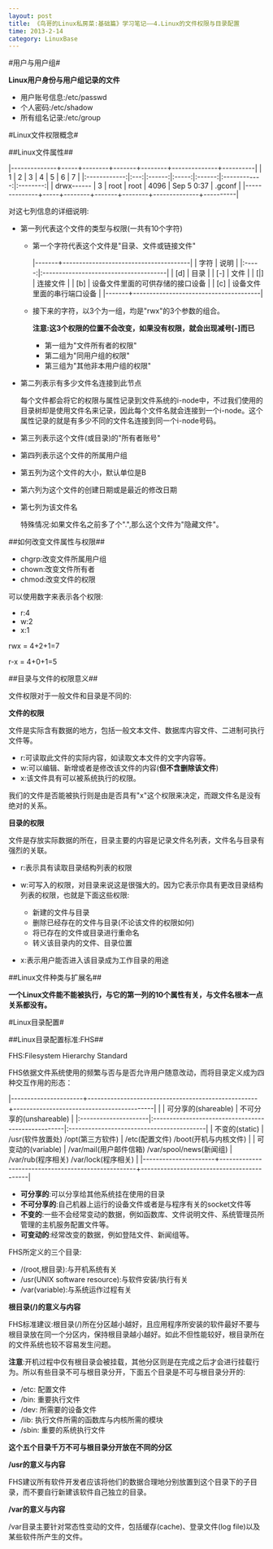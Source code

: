 ```yaml
---
layout: post
title: 《鸟哥的Linux私房菜:基础篇》学习笔记——4.Linux的文件权限与目录配置
time: 2013-2-14
category: LinuxBase
---
```



#用户与用户组#

**Linux用户身份与用户组记录的文件**

- 用户账号信息:/etc/passwd
- 个人密码:/etc/shadow
- 所有组名记录:/etc/group

#Linux文件权限概念#

##Linux文件属性##

|--------------+-----+--------+-------+--------+--------------+----------|
|      1       |  2  |    3   |   4   |    5   |     6        |    7     |
|:------------:|:---:|:------:|:-----:|:------:|:------------:|:--------:|
|  drwx------  |  3  |  root  |  root |  4096  |  Sep 5 0:37  |  .gconf  |
|--------------+-----+--------+-------+--------+--------------+----------|

对这七列信息的详细说明:

- 第一列代表这个文件的类型与权限(一共有10个字符)

  - 第一个字符代表这个文件是"目录、文件或链接文件"

    |-------+---------------------------------------|
    |  字符 |               说明                    |
    |:-----:|:--------------------------------------|
    |  [d]  |  目录 				    | 
    |  [-]  |  文件                                 |
    |  [\|] |  连接文件                             |
    |  [b]  |  设备文件里面的可供存储的接口设备     |
    |  [c]  |  设备文件里面的串行端口设备           |
    |-------+---------------------------------------|

  - 接下来的字符，以3个为一组，均是"rwx"的3个参数的组合。
		
    [r]:可读[read]
    [w]:可写[write]
    [x]:可执行[execute]

    **注意:这3个权限的位置不会改变，如果没有权限，就会出现减号[-]而已**

    - 第一组为"文件所有者的权限"
    - 第二组为"同用户组的权限"
    - 第三组为"其他非本用户组的权限"

- 第二列表示有多少文件名连接到此节点
  
  每个文件都会将它的权限与属性记录到文件系统的i-node中，不过我们使用的目录树却是使用文件名来记录，因此每个文件名就会连接到一个i-node。这个属性记录的就是有多少不同的文件名连接到同一个i-node号码。

- 第三列表示这个文件(或目录)的"所有者账号"

- 第四列表示这个文件的所属用户组

- 第五列为这个文件的大小，默认单位是B

- 第六列为这个文件的创建日期或是最近的修改日期

- 第七列为该文件名
  
	特殊情况:如果文件名之前多了个".",那么这个文件为"隐藏文件"。



##如何改变文件属性与权限##

- chgrp:改变文件所属用户组
- chown:改变文件所有者
- chmod:改变文件的权限

可以使用数字来表示各个权限:

- r:4
- w:2
- x:1

rwx = 4+2+1=7

r-x = 4+0+1=5

##目录与文件的权限意义##

文件权限对于一般文件和目录是不同的:

**文件的权限**

文件是实际含有数据的地方，包括一般文本文件、数据库内容文件、二进制可执行文件等。

- r:可读取此文件的实际内容，如读取文本文件的文字内容等。
- w:可以编辑、新增或者是修改该文件的内容(**但不含删除该文件**)
- x:该文件具有可以被系统执行的权限。

我们的文件是否能被执行则是由是否具有"x"这个权限来决定，而跟文件名是没有绝对的关系。


**目录的权限**

文件是存放实际数据的所在，目录主要的内容是记录文件名列表，文件名与目录有强烈的关联。

- r:表示具有读取目录结构列表的权限
- w:可写入的权限，对目录来说这是很强大的。因为它表示你具有更改目录结构列表的权限，也就是下面这些权限:

  - 新建的文件与目录 
  - 删除已经存在的文件与目录(不论该文件的权限如何)
  - 将已存在的文件或目录进行重命名
  - 转义该目录内的文件、目录位置

- x:表示用户能否进入该目录成为工作目录的用途

##Linux文件种类与扩展名##

**一个Linux文件能不能被执行，与它的第一列的10个属性有关，与文件名根本一点关系都没有。**


#Linux目录配置#

##Linux目录配置标准:FHS##

FHS:Filesystem Hierarchy Standard

FHS依据文件系统使用的频繁与否与是否允许用户随意改动，而将目录定义成为四种交互作用的形态：

|----------------------+----------------------------------------------------+-------------------------------------------|
|                      |                可分享的(shareable)                 |           不可分享的(unshareable)         |
|:---------------------|:---------------------------------------------------|:------------------------------------------|
|  不变的(static)      |  /usr(软件放置处)  /opt(第三方软件)                |  /etc(配置文件)  /boot(开机与内核文件)    |
|  可变动的(variable)  |  /var/mail(用户邮件信箱)  /var/spool/news(新闻组)  |  /var/rub(程序相关)  /var/lock(程序相关)  |
|----------------------+----------------------------------------------------+-------------------------------------------|

- **可分享的**:可以分享给其他系统挂在使用的目录
- **不可分享的**:自己机器上运行的设备文件或者是与程序有关的socket文件等
- **不变的**:一些不会经常变动的数据，例如函数库、文件说明文件、系统管理员所管理的主机服务配置文件等。
- **可变动的**:经常改变的数据，例如登陆文件、新闻组等。

FHS所定义的三个目录:

- /(root,根目录):与开机系统有关
- /usr(UNIX software resource):与软件安装/执行有关
- /var(variable):与系统运作过程有关

**根目录(/)的意义与内容**

FHS标准建议:根目录(/)所在分区越小越好，且应用程序所安装的软件最好不要与根目录放在同一个分区内，保持根目录越小越好。如此不但性能较好，根目录所在的文件系统也较不容易发生问题。


**注意**:开机过程中仅有根目录会被挂载，其他分区则是在完成之后才会进行挂载行为。所以有些目录不可与根目录分开，下面五个目录是不可与根目录分开的:

- /etc: 配置文件
- /bin: 重要执行文件
- /dev: 所需要的设备文件
- /lib: 执行文件所需的函数库与内核所需的模块
- /sbin: 重要的系统执行文件

**这个五个目录千万不可与根目录分开放在不同的分区**


**/usr的意义与内容**

FHS建议所有软件开发者应该将他们的数据合理地分别放置到这个目录下的子目录，而不要自行新建该软件自己独立的目录。


**/var的意义与内容**

/var目录主要针对常态性变动的文件，包括缓存(cache)、登录文件(log file)以及某些软件所产生的文件。


